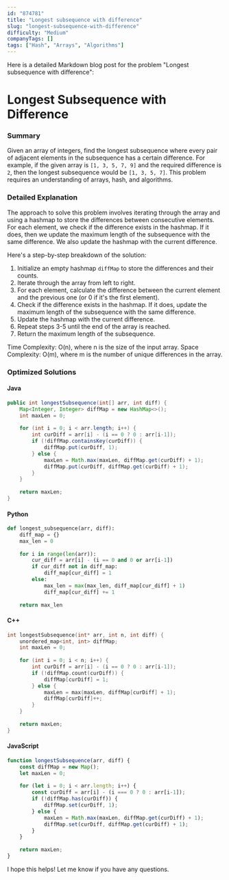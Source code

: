 ```yaml
---
id: "874781"
title: "Longest subsequence with difference"
slug: "longest-subsequence-with-difference"
difficulty: "Medium"
companyTags: []
tags: ["Hash", "Arrays", "Algorithms"]
---
```


Here is a detailed Markdown blog post for the problem "Longest subsequence with difference":

**Longest Subsequence with Difference**
=====================



### Summary

Given an array of integers, find the longest subsequence where every pair of adjacent elements in the subsequence has a certain difference. For example, if the given array is `[1, 3, 5, 7, 9]` and the required difference is `2`, then the longest subsequence would be `[1, 3, 5, 7]`. This problem requires an understanding of arrays, hash, and algorithms.

### Detailed Explanation

The approach to solve this problem involves iterating through the array and using a hashmap to store the differences between consecutive elements. For each element, we check if the difference exists in the hashmap. If it does, then we update the maximum length of the subsequence with the same difference. We also update the hashmap with the current difference.

Here's a step-by-step breakdown of the solution:

1. Initialize an empty hashmap `diffMap` to store the differences and their counts.
2. Iterate through the array from left to right.
3. For each element, calculate the difference between the current element and the previous one (or 0 if it's the first element).
4. Check if the difference exists in the hashmap. If it does, update the maximum length of the subsequence with the same difference.
5. Update the hashmap with the current difference.
6. Repeat steps 3-5 until the end of the array is reached.
7. Return the maximum length of the subsequence.

Time Complexity: O(n), where n is the size of the input array.
Space Complexity: O(m), where m is the number of unique differences in the array.

### Optimized Solutions

#### Java
```java
public int longestSubsequence(int[] arr, int diff) {
    Map<Integer, Integer> diffMap = new HashMap<>();
    int maxLen = 0;
    
    for (int i = 0; i < arr.length; i++) {
        int curDiff = arr[i] - (i == 0 ? 0 : arr[i-1]);
        if (!diffMap.containsKey(curDiff)) {
            diffMap.put(curDiff, 1);
        } else {
            maxLen = Math.max(maxLen, diffMap.get(curDiff) + 1);
            diffMap.put(curDiff, diffMap.get(curDiff) + 1);
        }
    }
    
    return maxLen;
}
```

#### Python
```python
def longest_subsequence(arr, diff):
    diff_map = {}
    max_len = 0
    
    for i in range(len(arr)):
        cur_diff = arr[i] - (i == 0 and 0 or arr[i-1])
        if cur_diff not in diff_map:
            diff_map[cur_diff] = 1
        else:
            max_len = max(max_len, diff_map[cur_diff] + 1)
            diff_map[cur_diff] += 1
    
    return max_len
```

#### C++
```cpp
int longestSubsequence(int* arr, int n, int diff) {
    unordered_map<int, int> diffMap;
    int maxLen = 0;
    
    for (int i = 0; i < n; i++) {
        int curDiff = arr[i] - (i == 0 ? 0 : arr[i-1]);
        if (!diffMap.count(curDiff)) {
            diffMap[curDiff] = 1;
        } else {
            maxLen = max(maxLen, diffMap[curDiff] + 1);
            diffMap[curDiff]++;
        }
    }
    
    return maxLen;
}
```

#### JavaScript
```javascript
function longestSubsequence(arr, diff) {
    const diffMap = new Map();
    let maxLen = 0;
    
    for (let i = 0; i < arr.length; i++) {
        const curDiff = arr[i] - (i === 0 ? 0 : arr[i-1]);
        if (!diffMap.has(curDiff)) {
            diffMap.set(curDiff, 1);
        } else {
            maxLen = Math.max(maxLen, diffMap.get(curDiff) + 1);
            diffMap.set(curDiff, diffMap.get(curDiff) + 1);
        }
    }
    
    return maxLen;
}
```

I hope this helps! Let me know if you have any questions.